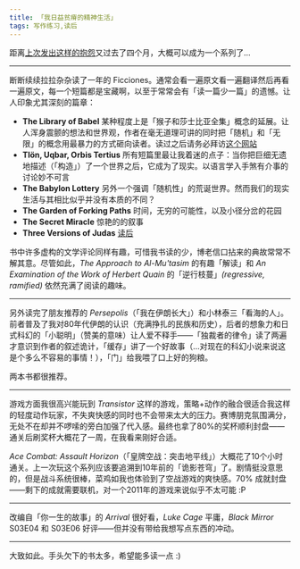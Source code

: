 ```yaml
---
title: 「我日益贫瘠的精神生活」
tags: 写作练习,读后
---
```



距离[上次发出这样的抱怨](http://blog.edfward.com/2016/07/09/exercise_04.html)又过去了四个月，大概可以成为一个系列了…


----------

断断续续拉拉杂杂读了一年的 Ficciones。通常会看一遍原文看一遍翻译然后再看一遍原文，每一个短篇都是宝藏啊，以至于常常会有「读一篇少一篇」的遗憾。让人印象尤其深刻的篇章：


- **The Library of Babel** 某种程度上是「猴子和莎士比亚全集」概念的延展。让人浑身震颤的想法和世界观，作者在毫无道理可讲的同时把「随机」和「无限」的概念用最暴力的方式砸向读者。读过之后请务必拜访[这个网站](https://libraryofbabel.info/) 
- **Tlön, Uqbar, Orbis Tertius** 所有短篇里最让我着迷的点子：当你把巨细无遗地描述（「构造」）了一个世界之后，它成为了现实。以语言学入手煞有介事的讨论妙不可言
- **The Babylon Lottery** 另外一个强调「随机性」的荒诞世界。然而我们的现实生活与其相比似乎并没有本质的不同？
- **The Garden of Forking Paths** 时间，无穷的可能性，以及小径分岔的花园
- **The Secret Miracle** 惊艳的的叙事
- **Three Versions of Judas** [读后](http://blog.edfward.com/2016/11/05/exercise_05_judas.html)

书中许多虚构的文学评论同样有趣，可惜我书读的少，博老信口拈来的典故常常不解其意。尽管如此，*The Approach to Al-Mu'tasim* 的有趣「解读」和 *An Examination of the Work of Herbert Quain* 的「逆行枝蔓」*(regressive, ramified)* 依然充满了阅读的趣味。


----------

另外读完了朋友推荐的 *Persepolis*（「我在伊朗长大」）和小林泰三「看海的人」。前者普及了我对80年代伊朗的认识（充满挣扎的民族和历史），后者的想象力和日式科幻的「小聪明」（赞美的意味）让人爱不释手——「独裁者的律令」读了两遍才意识到作者的叙述诡计，「缓存」讲了一个好故事（…对现在的科幻小说来说这是个多么不容易的事情！），「门」给我喂了口上好的狗粮。

两本书都很推荐。


----------

游戏方面我很高兴能玩到 *Transistor* 这样的游戏，策略+动作的融合很适合我这样的轻度动作玩家，不失爽快感的同时也不会带来太大的压力。赛博朋克氛围满分，无处不在却并不啰嗦的旁白加强了代入感。最终也拿了80%的奖杯顺利封盘——通关后刷奖杯大概花了一周，在我看来刚好合适。

*Ace Combat: Assault Horizon*（「皇牌空战：突击地平线」）大概花了10个小时通关。上一次玩这个系列应该要追溯到10年前的「诡影苍穹」了。剧情挺没意思的，但是战斗系统很棒，菜鸡如我也体验到了空战游戏的爽快感。70% 成就封盘——剩下的成就需要联机，对一个2011年的游戏来说似乎不太可能 :P


----------

改编自「你一生的故事」的 *Arrival* 很好看，*Luke Cage* 平庸，*Black Mirror* S03E04 和 S03E06 好评——但并没有带给我想写点东西的冲动。


----------

大致如此。手头欠下的书太多，希望能多读一点 :)

